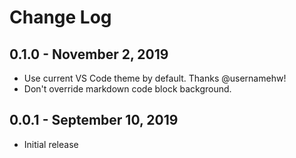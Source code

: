 # Change Log

## 0.1.0 - November 2, 2019
- Use current VS Code theme by default. Thanks @usernamehw!
- Don't override markdown code block background.

## 0.0.1 - September 10, 2019
- Initial release